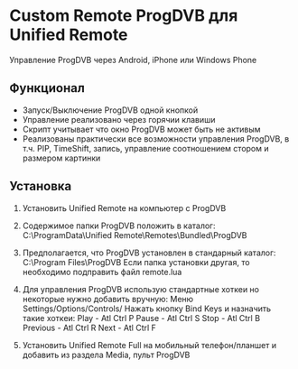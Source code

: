 # Custom Remote ProgDVB для Unified Remote

Управление ProgDVB через Android, iPhone или Windows Phone

## Функционал
* Запуск/Выключение ProgDVB одной кнопкой
* Управление реализовано через горячии клавиши
* Скрипт учитывает что окно ProgDVB может быть не активым
* Реализованы практически все возможности управления ProgDVB, в т.ч. PIP, TimeShift, запись, управление соотношением стором и размером картинки 

## Установка

1. Установить Unified Remote на компьютер с ProgDVB

2. Содержимое папки ProgDVB положить в каталог:
C:\ProgramData\Unified Remote\Remotes\Bundled\ProgDVB

3. Предполагается, что ProgDVB установлен в стандарный каталог:
C:\Program Files\ProgDVB
Если папка установки другая, то необходимо подправить файл remote.lua

4. Для управления ProgDVB использую стандартные хоткеи но некоторые нужно добавить вручную:
Меню Settings/Options/Controls/
Нажать кнопку Bind Keys и назначить такие хоткеи:
Play	- Atl Ctrl P
Pause	- Atl Ctrl S
Stop	- Atl Ctrl B
Previous	- Atl Ctrl R
Next	- Atl Ctrl F

5. Установить Unified Remote Full на мобильный телефон/планшет и добавить из раздела Media, пульт ProgDVB
